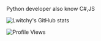 Python developer also know C#,JS

![Lwitchy's GitHub stats](https://github-readme-stats.vercel.app/api/top-langs/?username=Lwitchy&layout=compact&langs_count=7&theme=dracula)

![Profile Views](https://count.getloli.com/get/@Lwitchy?theme=moebooru)
